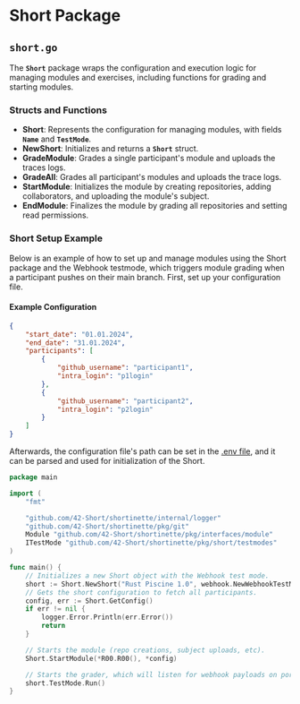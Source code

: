 # Short Package
## `short.go`
The **`Short`** package wraps the configuration and execution logic for managing modules and exercises, 
including functions for grading and starting modules.
### Structs and Functions
* **Short**: Represents the configuration for managing modules, with fields **`Name`** and **`TestMode`**.
* **NewShort**: Initializes and returns a **`Short`** struct.
* **GradeModule**: Grades a single participant's module and uploads the traces logs.
* **GradeAll**: Grades all participant's modules and uploads the trace logs.
* **StartModule**: Initializes the module by creating repositories, adding collaborators, and uploading the module's subject.
* **EndModule**: Finalizes the module by grading all repositories and setting read permissions.

### Short Setup Example
Below is an example of how to set up and manage modules using the Short package and the Webhook testmode, which triggers module grading when a participant pushes on their main branch. First, set up your configuration file.
#### Example Configuration
```json
{
    "start_date": "01.01.2024",
    "end_date": "31.01.2024",
    "participants": [
        {
            "github_username": "participant1",
            "intra_login": "p1login"
        },
        {
            "github_username": "participant2",
            "intra_login": "p2login"
        }
    ]
}
```
Afterwards, the configuration file's path can be set in the [.env file](DOTENV.md), and it can be parsed and used for initialization of the Short.
```go
package main

import (
	"fmt"

	"github.com/42-Short/shortinette/internal/logger"
	"github.com/42-Short/shortinette/pkg/git"
	Module "github.com/42-Short/shortinette/pkg/interfaces/module"
	ITestMode "github.com/42-Short/shortinette/pkg/short/testmodes"
)

func main() {
    // Initializes a new Short object with the Webhook test mode.
	short := Short.NewShort("Rust Piscine 1.0", webhook.NewWebhookTestMode())
    // Gets the short configuration to fetch all participants.
	config, err := Short.GetConfig()
	if err != nil {
		logger.Error.Println(err.Error())
		return
	}

    // Starts the module (repo creations, subject uploads, etc).
	Short.StartModule(*R00.R00(), *config)

    // Starts the grader, which will listen for webhook payloads on port 8080.
	short.TestMode.Run()
}
```
